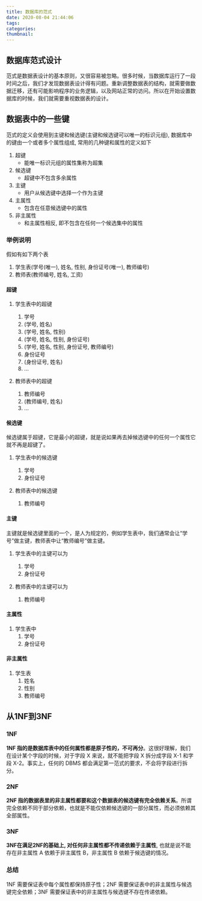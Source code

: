 ```yaml
---
title: 数据库的范式
date: 2020-08-04 21:44:06
tags:
categories:
thumbnail:
---
```




## 数据库范式设计

<!--more-->

范式是数据表设计的基本原则，又很容易被忽略。很多时候，当数据库运行了一段时间之后，我们才发现数据表设计得有问题。重新调整数据表的结构，就需要做数据迁移，还有可能影响程序的业务逻辑，以及网站正常的访问。所以在开始设置数据库的时候，我们就需要重视数据表的设计。





## 数据表中的一些键

范式的定义会使用到主键和候选键(主键和候选键可以唯一的标识元组), 数据库中的键由一个或者多个属性组成, 常用的几种键和属性的定义如下

1. 超键
   * 能唯一标识元组的属性集称为超集
2. 候选键
   * 超键中不包含多余属性
3. 主键
   * 用户从候选键中选择一个作为主键
4. 主属性
   * 包含在任意候选键中的属性
5. 非主属性
   * 和主属性相反, 即不包含在任何一个候选集中的属性

### 举例说明

假如有如下两个表

1. 学生表(学号(唯一), 姓名, 性别, 身份证号(唯一), 教师编号)
2. 教师表(教师编号, 姓名, 工资)

#### 超键

1. 学生表中的超键
   1. 学号
   2. (学号, 姓名)
   3. (学号, 姓名, 性别)
   4. (学号, 姓名, 性别, 身份证号)
   5. (学号, 姓名, 性别, 身份证号, 教师编号)
   6. 身份证号
   7. (身份证号, 姓名)
   8. ...

2. 教师表中的超键
   1. 教师编号
   2. (教师编号, 姓名)
   3. ...

#### 候选键

候选键属于超键，它是最小的超键，就是说如果再去掉候选键中的任何一个属性它就不再是超键了。

1. 学生表中的候选键
   1. 学号
   2. 身份证号

2. 教师表中的候选键
   1. 教师编号

#### 主键

主键就是候选键里面的一个，是人为规定的，例如学生表中，我们通常会让“学号”做主键，教师表中让“教师编号”做主键。

1. 学生表中的主键可以为
   1. 学号
   2. 身份证号

2. 教师表中的主键可以为
   1. 教师编号

#### 主属性

1. 学生表中
   1. 学号
   2. 身份证号

#### 非主属性

1. 学生表
   1. 姓名
   2. 性别
   3. 教师编号



## 从1NF到3NF

### 1NF

**1NF 指的是数据库表中的任何属性都是原子性的，不可再分**。这很好理解，我们在设计某个字段的时候，对于字段 X 来说，就不能把字段 X 拆分成字段 X-1 和字段 X-2。事实上，任何的 DBMS 都会满足第一范式的要求，不会将字段进行拆分。

### 2NF

**2NF 指的数据表里的非主属性都要和这个数据表的候选键有完全依赖关系**。所谓完全依赖不同于部分依赖，也就是不能仅依赖候选键的一部分属性，而必须依赖其全部属性。



### 3NF

**3NF在满足2NF的基础上, 对任何非主属性都不传递依赖于主属性**, 也就是说不能存在非主属性 A 依赖于非主属性 B，非主属性 B 依赖于候选键的情况。



### 总结

1NF 需要保证表中每个属性都保持原子性；2NF 需要保证表中的非主属性与候选键完全依赖；3NF 需要保证表中的非主属性与候选键不存在传递依赖。